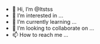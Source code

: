 - 👋 Hi, I’m @Itstss
- 👀 I’m interested in ...
- 🌱 I’m currently learning ...
- 💞️ I’m looking to collaborate on ...
- 📫 How to reach me ...

<!---
Itstss/Itstss is a ✨ special ✨ repository because its `README.md` (this file) appears on your GitHub profile.
You can click the Preview link to take a look at your changes.
--->
